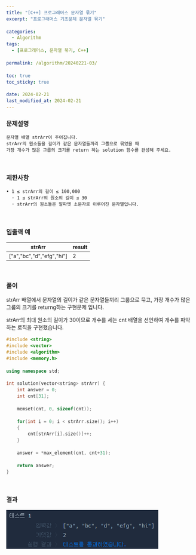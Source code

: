 ```yaml
---
title: "[C++] 프로그래머스 문자열 묶기"
excerpt: "프로그래머스 기초문제 문자열 묶기"

categories:
  - Algorithm
tags:
  - [프로그래머스, 문자열 묶기, C++]

permalink: /algorithm/20240221-03/

toc: true
toc_sticky: true

date: 2024-02-21
last_modified_at: 2024-02-21
---
```


### 문제설명

    문자열 배열 strArr이 주어집니다.
    strArr의 원소들을 길이가 같은 문자열들끼리 그룹으로 묶었을 때
    가장 개수가 많은 그룹의 크기를 return 하는 solution 함수를 완성해 주세요.

<br/>

### 제한사항

    • 1 ≤ strArr의 길이 ≤ 100,000
      ◦ 1 ≤ strArr의 원소의 길이 ≤ 30
      ◦ strArr의 원소들은 알파벳 소문자로 이루어진 문자열입니다.

<br/>

### 입출력 예

|strArr|result|
|---|---|
|["a","bc","d","efg","hi"]|2|

<br/>

### 풀이

strArr 배열에서 문자열의 길이가 같은 문자열들끼리 그룹으로 묶고, 가장 개수가 많은 그룹의 크기를 returng하는 구현문제 입니다.

strArr의 최대 원소의 길이가 30이므로 개수를 세는 cnt 배열을 선언하여 개수를 파악하는 로직을 구현했습니다.

```cpp
#include <string>
#include <vector>
#include <algorithm>
#include <memory.h>

using namespace std;

int solution(vector<string> strArr) {
    int answer = 0;
    int cnt[31];
    
    memset(cnt, 0, sizeof(cnt));
    
    for(int i = 0; i < strArr.size(); i++)
    {
        cnt[strArr[i].size()]++;
    }
    
    answer = *max_element(cnt, cnt+31);
    
    return answer;
}
```

<br/>

### 결과
![코드 실행결과](/assets/images/posts_img/20240221-03/001.png "코드 실행결과")

<script async src="https://pagead2.googlesyndication.com/pagead/js/adsbygoogle.js?client=ca-pub-9590884639502637"
     crossorigin="anonymous"></script>
<!-- devlogbase_01 -->
<ins class="adsbygoogle"
     style="display:block"
     data-ad-client="ca-pub-9590884639502637"
     data-ad-slot="4742297382"
     data-ad-format="auto"
     data-full-width-responsive="true"></ins>
<script>
     (adsbygoogle = window.adsbygoogle || []).push({});
</script>
